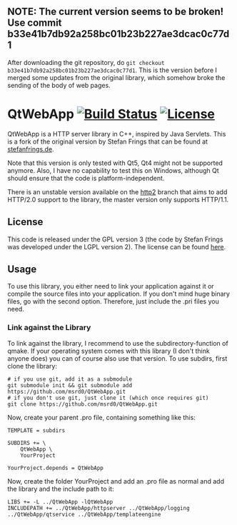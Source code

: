 ## NOTE: The current version seems to be broken! Use commit b33e41b7db92a258bc01b23b227ae3dcac0c77d1

After downloading the git repository, do `git checkout b33e41b7db92a258bc01b23b227ae3dcac0c77d1`. This is the version before I merged some updates from the original library, which somehow broke the sending of the body of web pages.

# QtWebApp [![Build Status](https://img.shields.io/travis/msrd0/QtWebApp/master.svg)](https://travis-ci.org/msrd0/QtWebApp) [![License](https://img.shields.io/badge/license-GPL3-blue.svg)](https://github.com/msrd0/QtWebApp/blob/master/LICENSE)

QtWebApp is a HTTP server library in C++, inspired by Java Servlets. This is a fork of
the original version by Stefan Frings that can be found at
[stefanfrings.de](http://stefanfrings.de/qtwebapp/index-en.html).

Note that this version is only tested with Qt5, Qt4 might not be supported anymore. Also,
I have no capability to test this on Windows, although Qt should ensure that the code is
platform-independent.

There is an unstable version available on the [http2](https://github.com/msrd0/QtWebApp/tree/http2)
branch that aims to add HTTP/2.0 support to the library, the master version only supports
HTTP/1.1.

## License

This code is released under the GPL version 3 (the code by Stefan Frings was developed
under the LGPL version 2). The license can be found [here](https://github.com/msrd0/QtWebApp/blob/master/LICENSE).

## Usage

To use this library, you either need to link your application against it or compile
the source files into your application. If you don't mind huge binary files, go with
the second option. Therefore, just include the .pri files you need.

### Link against the Library

To link against the library, I recommend to use the subdirectory-function of qmake. If
your operating system comes with this library (I don't think anyone does) you can of
course also use that version. To use subdirs, first clone the library:
```
# if you use git, add it as a submodule
git submodule init && git submodule add https://github.com/msrd0/QtWebApp.git
# if you don't use git, just clone it (which once requires git)
git clone https://github.com/msrd0/QtWebApp.git
```
Now, create your parent .pro file, containing something like this:
```
TEMPLATE = subdirs

SUBDIRS += \
    QtWebApp \
    YourProject

YourProject.depends = QtWebApp
```
Now, create the folder YourProject and add an .pro file as normal and add the library
and the include path to it:
```
LIBS += -L ../QtWebApp -lQtWebApp
INCLUDEPATH += ../QtWebApp/httpserver ../QtWebApp/logging ../QtWebApp/qtservice ../QtWebApp/templateengine
```
